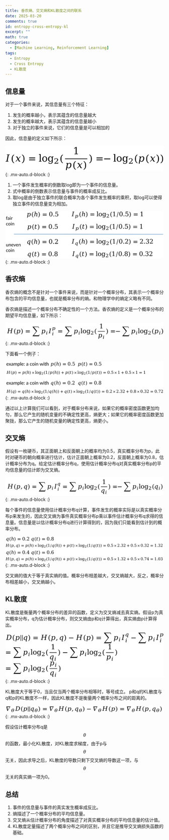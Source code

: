 ```yaml
---
title: 香农熵、交叉熵和KL散度之间的联系
date: 2025-03-20
comments: true
id: entropy-cross-entropy-kl
excerpt: ""
math: true
categories:
  - [Machine Learning, Reinforcement Learning]
tags:
  - Entropy
  - Cross Entropy
  - KL散度
---
```


## 信息量
对于一个事件来说，其信息量有三个特征：
1. 发生的概率越小，表示其蕴含的信息量越大
2. 发生的概率越大，表示其蕴含的信息量越小
3. 对于独立的事件来说，它们的信息量是可以相加的

因此，信息量的定义如下所示：

![1](/assets/img/2025-08-13-kullback-leibler-divergence-detail/1.png){: .mx-auto.d-block :}

1. 一个事件发生概率的倒数取log即为一个事件的信息量。  
2. 式中概率的倒数表示信息量与事件的概率成反比。  
3. 取log是由于独立事件的联合概率为各个事件发生概率的乘积，取log可以使得独立事件的信息量变为相加。

![2](/assets/img/2025-08-13-kullback-leibler-divergence-detail/2.png){: .mx-auto.d-block :}

## 香农熵
香农熵的概念不是针对一个事件来说，而是针对一个概率分布，其表示一个概率分布包含的平均信息量，也就是概率分布的熵。和物理学中的熵定义略有不同。

香农熵是描述一个概率分布不确定性的一个方法。香农熵的定义是一个概率分布的期望平均信息量，如下所示：

![3](/assets/img/2025-08-13-kullback-leibler-divergence-detail/3.png){: .mx-auto.d-block :}

下面看一个例子：

![4](/assets/img/2025-08-13-kullback-leibler-divergence-detail/4.png){: .mx-auto.d-block :}

通过以上计算我们可以看到，对于概率分布来说，如果它的概率密度函数更加均匀，那么它产生的随机变量的不确定性更高，熵更大；如果它的概率密度函数更加聚拢，那么它产生的随机变量的确定性更高，熵更小。
## 交叉熵
假设有一枚硬币，其正面朝上和反面朝上的概率均为0.5，真实概率分布为p，此时对硬币的朝向概率进行估计，估计正面朝上概率为0.2，反面朝上概率为0.8，估计概率分布为q。给定估计概率分布q，使用估计概率分布q对真实概率分布p的平均信息量的估计即为交叉熵。

![5](/assets/img/2025-08-13-kullback-leibler-divergence-detail/5.png){: .mx-auto.d-block :}

每个事件的信息量使用估计概率分布q计算，事件发生的概率实际是以真实概率分布p来发生的，因此交叉熵为事件真实概率分布p乘以事件估计概率分布q求得的信息量。信息量是以估计概率分布q进行计算得到的，因为我们只能看到估计到的概率分布。

![6](/assets/img/2025-08-13-kullback-leibler-divergence-detail/6.png){: .mx-auto.d-block :}

交叉熵的值大于等于真实熵的值。概率分布相差越大，交叉熵越大，反之，概率分布相差越小，交叉熵越小。
## KL散度
KL散度是衡量两个概率分布的差异的函数，定义为交叉熵减去真实熵。假设p为真实概率分布，q为估计概率分布，则交叉熵由p和q计算得出，真实熵由p计算得出。

![7](/assets/img/2025-08-13-kullback-leibler-divergence-detail/7.png){: .mx-auto.d-block :}

KL散度大于等于0，当且仅当两个概率分布相等时，等号成立。
p和q的KL散度与q和p的KL散度不一样，因此KL散度不是衡量两个概率分布之间的距离的。

![8](/assets/img/2025-08-13-kullback-leibler-divergence-detail/8.png){: .mx-auto.d-block :}

假设估计概率分布q是 $$\theta$$ 的函数，最小化KL散度，对KL散度求梯度，由于p与 $$\theta$$ 无关，因此求导之后，KL散度的导数只剩下交叉熵的导数这一项，与 $$\theta$$ 无关的真实熵一项为0。
## 总结
1. 事件的信息量与事件的真实发生概率成反比。
2. 熵描述了一个概率分布的平均信息量。
3. 交叉熵从估计概率分布的角度描述了对真实概率分布的平均信息量的估计值。
4. KL散度定量描述了两个概率分布之间的区别，并且它是推导交叉熵损失函数的基础。

